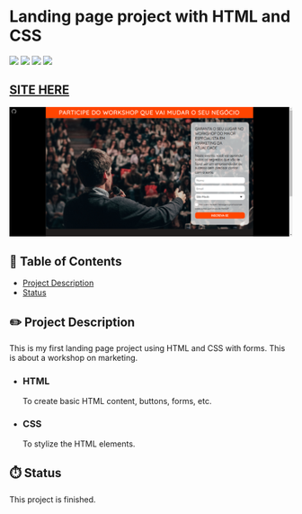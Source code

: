 # Landing page project with HTML and CSS

![](https://img.shields.io/github/forks/isabdch/landing-page-project-html-css?color=orangered&style=for-the-badge)
![](https://img.shields.io/github/languages/count/isabdch/landing-page-project-html-css?color=orangered&style=for-the-badge)
![](https://img.shields.io/github/repo-size/isabdch/landing-page-project-html-css?color=orangered&style=for-the-badge)
![](https://img.shields.io/github/issues/isabdch/landing-page-project-html-css?color=orangered&style=for-the-badge)

## [SITE HERE](https://isabdch.github.io/landing-page-project-html-css/)
![](images/workshop.png)

## 📖 Table of Contents

- [Project Description](#project-description)
- [Status](#status)

## ✏️ Project Description

This is my first landing page project using HTML and CSS with forms. This is about a workshop on marketing.

- ### HTML

  To create basic HTML content, buttons, forms, etc.

- ### CSS

  To stylize the HTML elements.

## ⏱️ Status

This project is finished.

